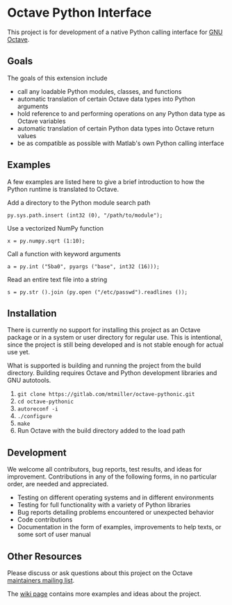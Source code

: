 Octave Python Interface
=======================

This project is for development of a native Python calling interface for
[GNU Octave](https://www.octave.org).

Goals
-----

The goals of this extension include

* call any loadable Python modules, classes, and functions
* automatic translation of certain Octave data types into Python
  arguments
* hold reference to and performing operations on any Python data type as
  Octave variables
* automatic translation of certain Python data types into Octave return
  values
* be as compatible as possible with Matlab's own Python calling
  interface

Examples
--------

A few examples are listed here to give a brief introduction to how the
Python runtime is translated to Octave.

Add a directory to the Python module search path

    py.sys.path.insert (int32 (0), "/path/to/module");

Use a vectorized NumPy function

    x = py.numpy.sqrt (1:10);

Call a function with keyword arguments

    a = py.int ("5ba0", pyargs ("base", int32 (16)));

Read an entire text file into a string

    s = py.str ().join (py.open ("/etc/passwd").readlines ());

Installation
------------

There is currently no support for installing this project as an Octave
package or in a system or user directory for regular use. This is
intentional, since the project is still being developed and is not
stable enough for actual use yet.

What is supported is building and running the project from the build
directory. Building requires Octave and Python development libraries and
GNU autotools.

1. `git clone https://gitlab.com/mtmiller/octave-pythonic.git`
2. `cd octave-pythonic`
3. `autoreconf -i`
4. `./configure`
5. `make`
6. Run Octave with the build directory added to the load path

Development
-----------

We welcome all contributors, bug reports, test results, and ideas for
improvement. Contributions in any of the following forms, in no
particular order, are needed and appreciated.

* Testing on different operating systems and in different environments
* Testing for full functionality with a variety of Python libraries
* Bug reports detailing problems encountered or unexpected behavior
* Code contributions
* Documentation in the form of examples, improvements to help texts, or
  some sort of user manual

Other Resources
---------------

Please discuss or ask questions about this project on the Octave
[maintainers mailing list](https://lists.gnu.org/mailman/listinfo/octave-maintainers).

The [wiki page](https://wiki.octave.org/Python_interface) contains more
examples and ideas about the project.
